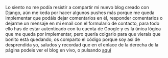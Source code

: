 Lo siento no me podía resistir a compartir mi nuevo blog creado con Django, aún me keda por hacer algunos pushes más porque me queda implementar que podáis dejar comentarios en él, responder comentarios o dejarme un mensaje en mi email con el formulario de contacto, para todo ello has de estar autenticado con tu cuenta de Google y es la única lógica que me queda por implementar, pero quería colgarlo para que vierais que bonito está quedando, os comparto el código porque soy así de desprendida yo, saludos y recordad que en el enlace de la derecha de la página podeis ver el blog en vivo, o pulsando [aquí](https://may1985.pythonanywhere.com)
